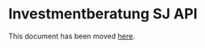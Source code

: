 # Investmentberatung SJ API

This document has been moved [here](https://jitsi.github.io/handbook/docs/dev-guide/dev-guide-iframe).
